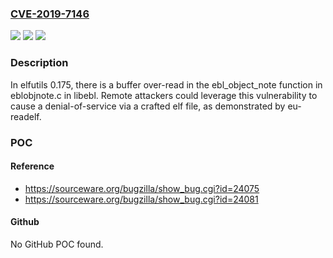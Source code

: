 ### [CVE-2019-7146](https://cve.mitre.org/cgi-bin/cvename.cgi?name=CVE-2019-7146)
![](https://img.shields.io/static/v1?label=Product&message=n%2Fa&color=blue)
![](https://img.shields.io/static/v1?label=Version&message=n%2Fa&color=blue)
![](https://img.shields.io/static/v1?label=Vulnerability&message=n%2Fa&color=brighgreen)

### Description

In elfutils 0.175, there is a buffer over-read in the ebl_object_note function in eblobjnote.c in libebl. Remote attackers could leverage this vulnerability to cause a denial-of-service via a crafted elf file, as demonstrated by eu-readelf.

### POC

#### Reference
- https://sourceware.org/bugzilla/show_bug.cgi?id=24075
- https://sourceware.org/bugzilla/show_bug.cgi?id=24081

#### Github
No GitHub POC found.

